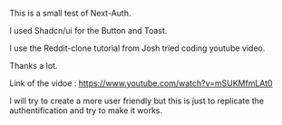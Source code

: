 This is a small test of Next-Auth.

I used Shadcn/ui for the Button and Toast.

I use the Reddit-clone tutorial from Josh tried coding youtube video.

Thanks a lot.

Link of the vidoe : https://www.youtube.com/watch?v=mSUKMfmLAt0

I will try to create a more user friendly but this is just to replicate the authentification and try to make it works.
